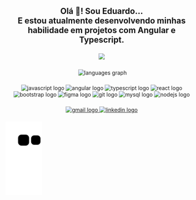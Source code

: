 <h2 align="center">Olá 👋! Sou Eduardo...<br>E estou atualmente desenvolvendo minhas habilidade em projetos com <strong>Angular</strong> e <strong>Typescript</strong>.</h2>

###

<div align="center">
  <img src="https://profile-counter.glitch.me/educrds/count.svg?"  />
</div>

###

<div align="center">
<!--   <img src="https://github-readme-stats.vercel.app/api?hide_title=true&hide_rank=false&show_icons=true&include_all_commits=true&count_private=true&disable_animations=false&theme=dracula&locale=pt-br&hide_border=true&username=educrds" height="150" alt="stats graph"  /> -->
  <img src="https://github-readme-stats.vercel.app/api?username=educrds&amp;theme=dark&amp;hide_border=true&amp;include_all_commits=true&amp;count_private=true" alt="">
  <img src="https://github-readme-stats.vercel.app/api/top-langs?locale=pt-br&hide_title=false&layout=compact&card_width=320&langs_count=6&theme=dracula&hide_border=true&username=educrds" height="150" alt="languages graph"  />
</div>

###

<div align="center">
  <img src="https://cdn.jsdelivr.net/gh/devicons/devicon/icons/javascript/javascript-original.svg" height="32" width="48" alt="javascript logo"  />
  <img src="https://cdn.jsdelivr.net/gh/devicons/devicon@latest/icons/angularjs/angularjs-plain.svg" height="32" width="48" alt="angular logo"  />
  <img src="https://cdn.jsdelivr.net/gh/devicons/devicon@latest/icons/typescript/typescript-original.svg" height="32" width="48" alt="typescript logo"  />
  <img src="https://cdn.jsdelivr.net/gh/devicons/devicon/icons/react/react-original.svg" height="32" width="48" alt="react logo"  />
  <img src="https://cdn.jsdelivr.net/gh/devicons/devicon/icons/bootstrap/bootstrap-original.svg" height="32" width="48" alt="bootstrap logo"  />
  <img src="https://cdn.jsdelivr.net/gh/devicons/devicon/icons/figma/figma-original.svg" height="32" width="48" alt="figma logo"  />
  <img src="https://cdn.jsdelivr.net/gh/devicons/devicon/icons/git/git-original.svg" height="32" width="48" alt="git logo"  />
  <img src="https://cdn.jsdelivr.net/gh/devicons/devicon/icons/mysql/mysql-original.svg" height="32" width="48" alt="mysql logo"  />
  <img src="https://cdn.jsdelivr.net/gh/devicons/devicon/icons/nodejs/nodejs-original.svg" height="32" width="48" alt="nodejs logo"  />
</div>

###

<div align="center">
  <a href="mailto:eduardocardoso1039@gmail.com" target="_blank">
    <img src="https://img.shields.io/static/v1?message=Gmail&logo=gmail&label=&color=D14836&logoColor=white&labelColor=&style=for-the-badge" height="35" alt="gmail logo"  />
  </a>
  <a href="https://www.linkedin.com/in/eduardocrds" target="_blank">
    <img src="https://img.shields.io/static/v1?message=LinkedIn&logo=linkedin&label=&color=0077B5&logoColor=white&labelColor=&style=for-the-badge" height="35" alt="linkedin logo"  />
  </a>
</div>

###

![Snake animation](https://github.com/educrds/my-profile/blob/output/github-contribution-grid-snake.svg)

###
